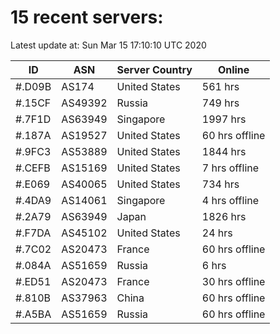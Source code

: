 # 15 recent servers:

Latest update at: Sun Mar 15 17:10:10 UTC 2020

| ID | ASN | Server Country | Online |
| -- | --- | -------------- | ------ |
| #.D09B | AS174 | United States | 561 hrs |
| #.15CF | AS49392 | Russia | 749 hrs |
| #.7F1D | AS63949 | Singapore | 1997 hrs |
| #.187A | AS19527 | United States | 60 hrs offline |
| #.9FC3 | AS53889 | United States | 1844 hrs |
| #.CEFB | AS15169 | United States | 7 hrs offline |
| #.E069 | AS40065 | United States | 734 hrs |
| #.4DA9 | AS14061 | Singapore | 4 hrs offline |
| #.2A79 | AS63949 | Japan | 1826 hrs |
| #.F7DA | AS45102 | United States | 24 hrs |
| #.7C02 | AS20473 | France | 60 hrs offline |
| #.084A | AS51659 | Russia | 6 hrs |
| #.ED51 | AS20473 | France | 30 hrs offline |
| #.810B | AS37963 | China | 60 hrs offline |
| #.A5BA | AS51659 | Russia | 60 hrs offline |

